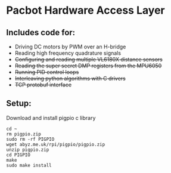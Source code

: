 # Pacbot Hardware Access Layer

## Includes code for:
- Driving DC motors by PWM over an H-bridge
- Reading high frequency quadrature signals
- ~~Configuring and reading multiple VL6180X distance sensors~~
- ~~Reading the super secret DMP registers from the MPU6050~~
- ~~Running PID control loops~~
- ~~Interleaving python algorithms with C drivers~~
- ~~TCP protobuf interface~~

## Setup:
Download and install pigpio c library
```
cd ~
rm pigpio.zip
sudo rm -rf PIGPIO
wget abyz.me.uk/rpi/pigpio/pigpio.zip
unzip pigpio.zip
cd PIGPIO
make
sudo make install
```

